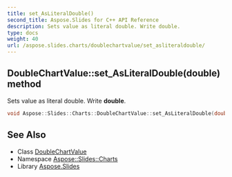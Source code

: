 ```yaml
---
title: set_AsLiteralDouble()
second_title: Aspose.Slides for C++ API Reference
description: Sets value as literal double. Write double.
type: docs
weight: 40
url: /aspose.slides.charts/doublechartvalue/set_asliteraldouble/
---
```

## DoubleChartValue::set_AsLiteralDouble(double) method


Sets value as literal double. Write **double**.

```cpp
void Aspose::Slides::Charts::DoubleChartValue::set_AsLiteralDouble(double value) override
```

## See Also

* Class [DoubleChartValue](../)
* Namespace [Aspose::Slides::Charts](../../)
* Library [Aspose.Slides](../../../)